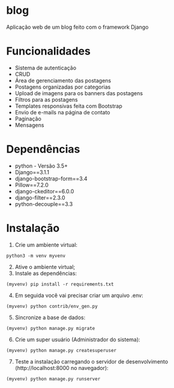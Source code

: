 # blog
Aplicação web de um blog feito com o framework Django

# Funcionalidades
- Sistema de autenticação
- CRUD
- Área de gerenciamento das postagens
- Postagens organizadas por categorias
- Upload de imagens para os banners das postagens
- Filtros para as postagens
- Templates responsivas feita com Bootstrap
- Envio de e-mails na página de contato
- Paginação
- Mensagens

# Dependências
- python - Versão 3.5+
- Django==3.1.1
- django-bootstrap-form==3.4
- Pillow==7.2.0
- django-ckeditor==6.0.0
- django-filter==2.3.0
- python-decouple==3.3

# Instalação
1. Crie um ambiente virtual:
```
python3 -m venv myvenv
```
2. Ative o ambiente virtual;
3. Instale as dependências:
```
(myvenv) pip install -r requirements.txt
```
4. Em seguida você vai precisar criar um arquivo .env:
```
(myvenv) python contrib/env_gen.py
```
5. Sincronize a base de dados:
```
(myvenv) python manage.py migrate
```
6. Crie um super usuário (Administrador do sistema):
```
(myvenv) python manage.py createsuperuser
```
7. Teste a instalação carregando o servidor de desenvolvimento (http://localhost:8000 no navegador):
```
(myvenv) python manage.py runserver
```